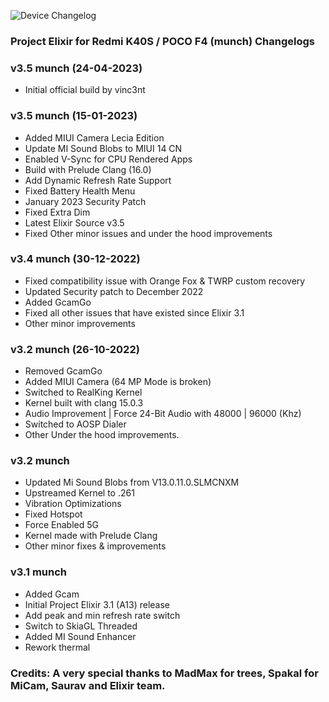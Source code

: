 ![Device Changelog](https://i.imgur.com/C0Wcdr5.png)

### Project Elixir for Redmi K40S / POCO F4 (munch) Changelogs

### v3.5 munch (24-04-2023)

- Initial official build by vinc3nt

### v3.5 munch (15-01-2023)

- Added MIUI Camera Lecia Edition 
- Update MI Sound Blobs to MIUI 14 CN
- Enabled V-Sync for CPU Rendered Apps 
- Build with Prelude Clang (16.0)
- Add Dynamic Refresh Rate Support
- Fixed Battery Health Menu
- January 2023 Security Patch
- Fixed Extra Dim
- Latest Elixir Source v3.5
- Fixed Other minor issues and under the hood improvements

### v3.4 munch (30-12-2022)

- Fixed compatibility issue with Orange Fox & TWRP custom recovery
- Updated Security patch to December 2022
- Added GcamGo
- Fixed all other issues that have existed since Elixir 3.1
- Other minor improvements

### v3.2 munch (26-10-2022)

- Removed GcamGo
- Added MIUI Camera (64 MP Mode is broken)
- Switched to RealKing Kernel
- Kernel built with clang 15.0.3 
- Audio Improvement | Force 24-Bit Audio with 48000 | 96000 (Khz)
- Switched to AOSP Dialer 
- Other Under the hood improvements.

### v3.2 munch

- Updated Mi Sound Blobs from V13.0.11.0.SLMCNXM
- Upstreamed Kernel to .261 
- Vibration Optimizations 
- Fixed Hotspot
- Force Enabled 5G
- Kernel made with Prelude Clang
- Other minor fixes & improvements

### v3.1 munch

- Added Gcam
- Initial Project Elixir 3.1 (A13) release
- Add peak and min refresh rate switch
- Switch to SkiaGL Threaded
- Added MI Sound Enhancer
- Rework thermal

### Credits: A very special thanks to MadMax for trees, Spakal for MiCam, Saurav and Elixir team.
